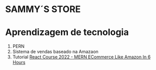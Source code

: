# SAMMY´S STORE

# Aprendizagem de tecnologia

1. PERN
2. Sistema de vendas baseado na Amazaon
3. Tutorial <a href="https://www.youtube.com/watch?v=CDtPMR5y0QU&t=1151s">React Course 2022 - MERN ECommerce Like Amazon In 6 Hours</a>
